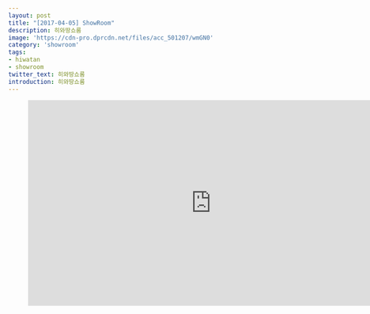 ```yaml
---
layout: post
title: "[2017-04-05] ShowRoom"
description: 히와땅쇼룸
image: 'https://cdn-pro.dprcdn.net/files/acc_501207/wmGN0'
category: 'showroom'
tags:
- hiwatan
- showroom
twitter_text: 히와땅쇼룸
introduction: 히와땅쇼룸
---
```

<figure class="video_container">
<iframe width="740" height="416" src="https://serviceapi.nmv.naver.com/flash/convertIframeTag.nhn?vid=FD20FC6572AE74772C96528E2FCBA8005B17&outKey=V126ba1d5085f60f322ca52f6fed1d5f93bbf23262ecd87f1f0db52f6fed1d5f93bbf" frameborder="no" scrolling="no" webkitallowfullscreen mozallowfullscreen allowfullscreen></iframe>
</figure>
